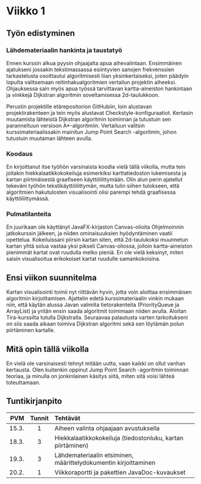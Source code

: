 # Viikko 1

## Työn edistyminen

### Lähdemateriaalin hankinta ja taustatyö

Ennen kurssin alkua pyysin ohjaajalta apua aihevalintaan. Ensimmäinen ajatukseni jossakin tekstimassassa esiintyvien sanojen frekvenssien tarkastelusta osoittautui algoritmisesti liian yksinkertaiseksi, joten päädyin lopulta valitsemaan reitinhakualgoritmien vertailun projektin aiheeksi. Ohjauksessa sain myös apua työssä tarvittavan kartta-aineiston hankintaan ja vinkkejä Dijkstran algoritmin soveltamisessa 2d-taulukkoon.

Perustin projektille etärepositorion GitHubiin, loin alustavan projektirakenteen ja tein myös alustavat Checkstyle-konfiguraatiot. Kertasin muutamista lähteistä Dijkstran algoritmin toiminnan ja tutustuin sen paranneltuun versioon A*-algoritmiin. Vertailuun valitsin kurssimateriaalissakin mainitun Jump Point Search -algoritmin, johon tutustuin muutaman lähteen avulla.

### Koodaus

En kirjoittanut itse työhön varsinaista koodia vielä tällä viikolla, mutta tein joitakin hiekkalaatikkokokeiluja esimerkiksi karttatiedoston lukemisesta ja kartan piirtmäisestä graafiseen käyttöliittymään. Olin alun perin ajatellut tekeväni työhön tekstikäyttöliittymän, mutta tulin siihen tulokseen, että algoritmien hakutulosten visualisointi olisi parempi tehdä graafisessa käyttöliittymässä.

### Pulmatilanteita

En juurikaan ole käyttänyt JavaFX-kirjaston Canvas-olioita Ohjelmoinnin jatkokurssin jälkeen, ja niiden ominaisuuksien hyödyntäminen vaatii opettelua. Kokeiluissani piirsin kartan siten, että 2d-taulukoksi muunnetun kartan yhtä solua vastaa yksi pikseli Canvas-oliossa, jolloin kartta-aineiston pienimmät kartat ovat ruudulla melko pieniä. En ole vielä keksinyt, miten saisin visualisoitua erikokoiset kartat ruudulle samankokoisina.

## Ensi viikon suunnitelma

Kartan visualisointi toimii nyt riittävän hyvin, jotta voin aloittaa ensimmäisen algoritmin kirjoittamisen. Ajattelin edetä kurssimateriaalin vinkin mukaan niin, että käytän alussa Javan valmiita tietorakenteita (PriorityQueue ja ArrayList) ja yritän ensin saada algoritmit toimimaan niiden avulla. Aloitan Tira-kurssilta tutulla Dijkstralla. Seuraavaa palautusta varten tarkoitukseni on siis saada aikaan toimiva Dijkstran algoritmi sekä sen löytämän polun piirtäminen kartalle.

## Mitä opin tällä viikolla

En vielä ole varsinaisesti tehnyt mitään uutta, vaan kaikki on ollut vanhan kertausta. Olen kuitenkin oppinut Jump Point Search -agoritmin toiminnan teoriaa, ja minulla on jonkinlainen käsitys siitä, miten sitä voisi lähteä toteuttamaan.

## Tuntikirjanpito

| PVM | Tunnit | Tehtävät |
| -----:|:---:| :-----|
| 15.3. |  1  | Aiheen valinta ohjaajaan avustuksella |
| 18.3. |  3  | Hiekkalaatikkokokeiluja (tiedostonluku, kartan piirtäminen) |
| 19.3. |  3  | Lähdemateriaalin etsiminen, määrittelydokumentin kirjoittaminen |
| 20.2. |  1  | Viikkoraportti ja pakettien JavaDoc-kuvaukset |
